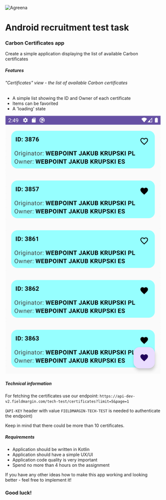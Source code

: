 ![Agreena](https://agreena.com/wp-content/uploads/2021/06/agreena-logo.svg)

# Android recruitment test task

### Carbon Certificates app
Create a simple application displaying the list of available Carbon certificates

##### Features
###### "Certificates" view - the list of available Carbon certificates 
- A simple list showing the ID and Owner of each certificate
- Items can be favorited
- A 'loading' state

![Example](./screenshot_example.png)

##### Technical information
For fetching the certificates use our endpoint:
`https://api-dev-v2.fieldmargin.com/tech-test/certificates?limit=5&page=1`

(`API-KEY` header with value `FIELDMARGIN-TECH-TEST` is needed to authenticate the endpoint)

Keep in mind that there could be more than 10 certificates.


##### Requirements
- Application should be written in Kotlin
- Application should have a simple UX/UI
- Application code quality is very important
- Spend no more than 4 hours on the assignment

If you have any other ideas how to make this app working and looking better - feel free to implement it!

### Good luck!
